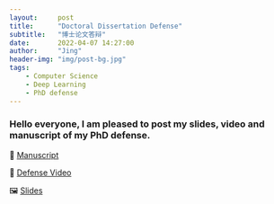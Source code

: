 ```yaml
---
layout:     post
title:      "Doctoral Dissertation Defense"
subtitle:   "博士论文答辩"
date:       2022-04-07 14:27:00
author:     "Jing"
header-img: "img/post-bg.jpg"
tags:
    - Computer Science
    - Deep Learning
    - PhD defense
---
```



### Hello everyone, I am pleased to post my slides, video and manuscript of my PhD defense.

📃 [Manuscript](https://1drv.ms/b/s!ArS4irhKYi7tmQOPCC-orh67gccy?e=GqNbOq)

🎦 [Defense Video](https://1drv.ms/v/s!ArS4irhKYi7tmH59q3NMITchVb_M?e=0jCJsn)

🖼️ [Slides](https://1drv.ms/b/s!ArS4irhKYi7tmH-dvZpkKS_fDv4f)

